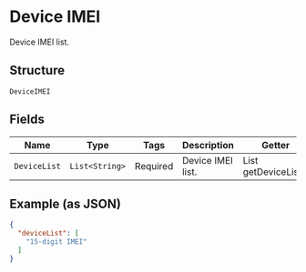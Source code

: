 
# Device IMEI

Device IMEI list.

## Structure

`DeviceIMEI`

## Fields

| Name | Type | Tags | Description | Getter | Setter |
|  --- | --- | --- | --- | --- | --- |
| `DeviceList` | `List<String>` | Required | Device IMEI list. | List<String> getDeviceList() | setDeviceList(List<String> deviceList) |

## Example (as JSON)

```json
{
  "deviceList": [
    "15-digit IMEI"
  ]
}
```

